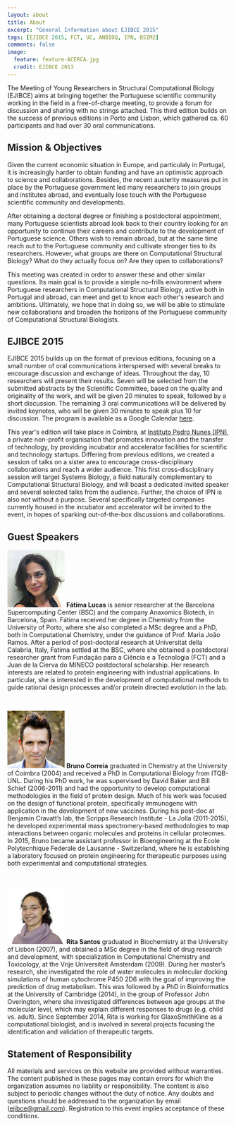 ```yaml
---
layout: about
title: About
excerpt: "General Information about EJIBCE 2015"
tags: [EJIBCE 2015, FCT, UC, ANBIOQ, IPN, BSIM2]
comments: false
image:
  feature: feature-ACERCA.jpg
  credit: EJIBCE 2013
---
```


The Meeting of Young Researchers in Structural Computational Biology (EJIBCE) aims at bringing together the Portuguese scientific community working in the field in a free-of-charge meeting, to provide a forum for discussion and sharing with no strings attached. This third edition builds on the success of previous editions in Porto and Lisbon, which gathered ca. 60 participants and had over 30 oral communications.

## Mission & Objectives
Given the current economic situation in Europe, and particulaly in Portugal, it is increasingly harder
to obtain funding and have an optimistic approach to science and collaborations. Besides, the recent
austerity measures put in place by the Portuguese government led many researchers to join groups and
institutes abroad, and eventually lose touch with the Portuguese scientific community and developments.

After obtaining a doctoral degree or finishing a postdoctoral appointment, many Portuguese scientists
abroad look back to their country looking for an opportunity to continue their careers and contribute
to the development of Portuguese science. Others wish to remain abroad, but at the same time reach out
to the Portuguese community and cultivate stronger ties to its researchers. However, what groups are
there on Computational Structural Biology? What do they actually focus on? Are they open to collaborations?

This meeting was created in order to answer these and other similar questions. Its main goal is to
provide a simple no-frills environment where Portuguese researchers in Computational Structural Biology,
active both in Portugal and abroad, can meet and get to know each other's research and ambitions.
Ultimately, we hope that in doing so, we will be able to stimulate new collaborations and broaden the
horizons of the Portuguese community of Computational Structural Biologists.

## EJIBCE 2015
EJIBCE 2015 builds up on the format of previous editions, focusing on a small number of oral
communications interspersed with several breaks to encourage discussion and exchange of ideas.
Throughout the day, 10 researchers will present their results. Seven will be selected from the
submitted abstracts by the Scientific Committee, based on the quality and originality of the work,
and will be given 20 minutes to speak, followed by a short discussion. The remaining 3 oral
communications will be delivered by invited keynotes, who will be given 30 minutes to speak plus 10
for discussion. The program is available as a Google Calendar [here](/programa#programa).

This year's edition will take place in Coimbra, at [Instituto Pedro Nunes (IPN)](http://www.ipn.pt),
a private non-profit organisation that promotes innovation and the transfer of technology, by providing
incubator and accelerator facilities for scientific and technology startups. Differing from previous
editions, we created a session of talks on a sister area to encourage cross-disciplinary collaborations
and reach a wider audience. This first cross-disciplinary session will target Systems Biology, a field
naturally complementary to Computational Structural Biology, and will boast a dedicated invited speaker
and several selected talks from the audience. Further, the choice of IPN is also not without a purpose.
Several specifically targeted companies currently housed in the incubator and accelerator will be invited
to the event, in hopes of sparking out-of-the-box discussions and collaborations.

## Guest Speakers
<p style="min-height: 130px;">
<img src="/images/pessoas/foto_fatima_lucas.jpg" class="mugshot" />
<strong>Fátima Lucas</strong> is senior researcher at the Barcelona Supercomputing Center (BSC) and the company Anaxomics Biotech, in Barcelona, Spain. Fátima received her degree in Chemistry from the University of Porto, where she also completed a MSc degree and a PhD, both in Computational Chemistry, under the guidance of Prof. Maria João Ramos. After a period of post-doctoral research at Universitat della Calabria, Italy, Fatima settled at the BSC, where she obtained a postdoctoral researcher grant from Fundação para a Ciência e a Tecnologia (FCT) and a Juan de la Cierva do MINECO postdoctoral scholarship. Her research interests are related to protein engineering with industrial applications. In particular, she is interested in the development of computational methods to guide rational design processes and/or protein directed evolution in the lab.
</p>
<br/>

<p style="min-height: 130px; text-indent: 0;">
<img src="/images/pessoas/foto_bruno_correia.jpg" class="mugshot" />
<strong>Bruno Correia</strong> graduated in Chemistry at the University of Coimbra (2004) and received a PhD in Computational Biology from ITQB-UNL. During his PhD work, he was supervised by David Baker and Bill Schief (2006-2011) and had the opportunity to develop computational methodologies in the field of protein design. Much of his work was focused on the design of functional protein, specifically immunogens with application in the development of new vaccines. During his post-doc at Benjamin Cravatt’s lab, the Scripps Research Institute - La Jolla (2011-2015), he developed experimental mass spectromery-based methodologies to map interactions between organic molecules and proteins in cellular proteomes. In 2015, Bruno became assistant professor in Bioengineering at the Ecole Polytecnhique Federale de Lausanne - Switzerland, where he is establishing a laboratory focused on protein engineering for therapeutic purposes using both experimental and computational strategies.
</p>
<br/>

<p style="min-height: 130px; text-indent: 0;">
<img src="/images/pessoas/foto_rita_santos.jpg" class="mugshot" />
<strong>Rita Santos</strong> graduated in Biochemistry at the University of Lisbon (2007), and obtained a MSc degree in the field of drug research and development, with specialization in Computational Chemistry and Toxicology, at the Vrije Universiteit Amsterdam (2009). During her master’s research, she investigated the role of water molecules in molecular docking simulations of human cytochrome P450 2D6 with the goal of improving the prediction of drug metabolism. This was followed by a PhD in Bioinformatics at the University of Cambridge (2014), in the group of Professor John Overington, where she investigated differences between age groups at the molecular level, which may explain different responses to drugs (e.g. child vs. adult). Since September 2014, Rita is working for GlaxoSmithKline as a computational biologist, and is involved in several projects focusing the identification and validation of therapeutic targets.
</p>

## Statement of Responsibility
All materials and services on this website are provided without warranties. The content published in these
pages may contain errors for which the organization assumes no liability or responsibility. The content is
also subject to periodic changes without the duty of notice. Any doubts and questions should be addressed to
the organization by email (ejibce@gmail.com). Registration to this event implies acceptance of these
conditions.
